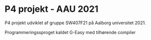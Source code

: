 # P4 projekt - AAU 2021

P4 projekt udviklet af gruppe SW407F21 på Aalborg universitet 2021.

Programmeringssproget kaldet G-Easy med tilhørende compiler
